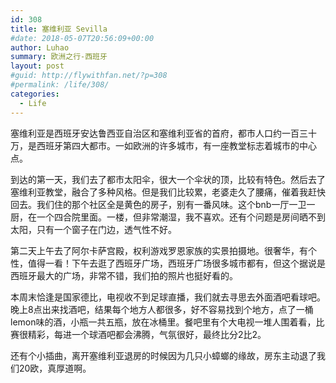 ```yaml
---
id: 308
title: 塞维利亚 Sevilla
#date: 2018-05-07T20:56:09+00:00
author: Luhao
summary: 欧洲之行-西班牙
layout: post
#guid: http://flywithfan.net/?p=308
#permalink: /life/308/
categories:
  - Life
---
```

塞维利亚是西班牙安达鲁西亚自治区和塞维利亚省的首府，都市人口约一百三十万，是西班牙第四大都市。一如欧洲的许多城市，有一座教堂标志着城市的中心点。

到达的第一天，我们去了都市太阳伞，很大一个伞状的顶，比较有特色。然后去了塞维利亚教堂，融合了多种风格。但是我们比较累，老婆走久了腰痛，催着我赶快回去。我们住的那个社区全是黄色的房子，别有一番风味。这个bnb一厅一卫一厨，在一个四合院里面。一楼，但非常潮湿，我不喜欢。还有个问题是房间晒不到太阳，只有一个窗子在门边，透气性不好。

第二天上午去了阿尔卡萨宫殿，权利游戏罗恩家族的实景拍摄地。很奢华，有个性，值得一看！下午去逛了西班牙广场，西班牙广场很多城市都有，但这个据说是西班牙最大的广场，非常不错，我们拍的照片也挺好看的。

本周末恰逢是国家德比，电视收不到足球直播，我们就去寻思去外面酒吧看球吧。晚上8点出来找酒吧，结果每个地方人都很多，好不容易找到个地方，点了一桶lemon味的酒，小瓶一共五瓶，放在冰桶里。餐吧里有个大电视一堆人围着看，比赛很精彩，每进一个球酒吧都会沸腾，气氛很好，最终比分2比2。

还有个小插曲，离开塞维利亚退房的时候因为几只小蟑螂的缘故，房东主动退了我们20欧，真厚道啊。